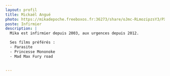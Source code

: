 ```yaml
---
layout: profil
title: Mickaël Angué
photo: https://mikadepoche.freeboxos.fr:36273/share/oJmc-RLmozipzsY3/PXL_20240714_184209250.jpg
poste: Infirmier
description: |
  Mika est infirmier depuis 2003, aux urgences depuis 2012.

  Ses films préférés :
  - Parasite
  - Princesse Mononoke
  - Mad Max Fury road

  
---
```

